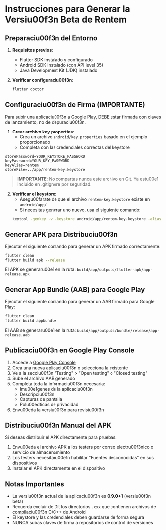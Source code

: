 # Instrucciones para Generar la Versiu00f3n Beta de Rentem

## Preparaciu00f3n del Entorno

1. **Requisitos previos**:
   - Flutter SDK instalado y configurado
   - Android SDK instalado (con API level 35)
   - Java Development Kit (JDK) instalado

2. **Verificar configuraciu00f3n**:
   ```bash
   flutter doctor
   ```

## Configuraciu00f3n de Firma (IMPORTANTE)

Para subir una aplicaciu00f3n a Google Play, DEBE estar firmada con claves de lanzamiento, no de depuraciu00f3n.

1. **Crear archivo key.properties**:
   - Crea un archivo `android/key.properties` basado en el ejemplo proporcionado
   - Completa con las credenciales correctas del keystore

```
storePassword=YOUR_KEYSTORE_PASSWORD
keyPassword=YOUR_KEY_PASSWORD
keyAlias=rentem
storeFile=../app/rentem-key.keystore
```

> **IMPORTANTE**: No compartas nunca este archivo en Git. Ya estu00e1 incluido en .gitignore por seguridad.

2. **Verificar el keystore**:
   - Asegu00farate de que el archivo `rentem-key.keystore` existe en `android/app/`
   - Si necesitas generar uno nuevo, usa el siguiente comando:
   ```bash
   keytool -genkey -v -keystore android/app/rentem-key.keystore -alias rentem -keyalg RSA -keysize 2048 -validity 10000
   ```

## Generar APK para Distribuciu00f3n

Ejecutar el siguiente comando para generar un APK firmado correctamente:

```bash
flutter clean
flutter build apk --release
```

El APK se generaru00e1 en la ruta: `build/app/outputs/flutter-apk/app-release.apk`

## Generar App Bundle (AAB) para Google Play

Ejecutar el siguiente comando para generar un AAB firmado para Google Play:

```bash
flutter clean
flutter build appbundle
```

El AAB se generaru00e1 en la ruta: `build/app/outputs/bundle/release/app-release.aab`

## Publicaciu00f3n en Google Play Console

1. Accede a [Google Play Console](https://play.google.com/console/)
2. Crea una nueva aplicaciu00f3n o selecciona la existente
3. Ve a la secciu00f3n "Testing" > "Open testing" o "Closed testing"
4. Sube el archivo AAB generado
5. Completa toda la informaciu00f3n necesaria:
   - Imu00e1genes de la aplicaciu00f3n
   - Descripciu00f3n
   - Capturas de pantalla
   - Polu00edticas de privacidad
6. Envu00eda la versiu00f3n para revisiu00f3n

## Distribuciu00f3n Manual del APK

Si deseas distribuir el APK directamente para pruebas:

1. Envu00eda el archivo APK a los testers por correo electru00f3nico o servicio de almacenamiento
2. Los testers necesitaru00e1n habilitar "Fuentes desconocidas" en sus dispositivos
3. Instalar el APK directamente en el dispositivo

## Notas Importantes

- La versiu00f3n actual de la aplicaciu00f3n es **0.9.0+1** (versiu00f3n beta)
- Recuerda excluir de Git los directorios `.cxx` que contienen archivos de compilaciu00f3n C/C++ de Android 
- El keystore y las credenciales deben guardarse de forma segura
- NUNCA subas claves de firma a repositorios de control de versiones
